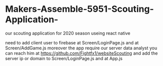 # Makers-Assemble-5951-Scouting-Application-
our scouting application for 2020 season useing react native


need to add client user to firebase at Screen/LoginPage.js and at Screen/AddGame.js
moreover the app require our server data analyst you can reach him at https://github.com/Fightfx1/websiteScouting and add the server ip or domain to Screen/LoginPage.js and at App.js 


 
